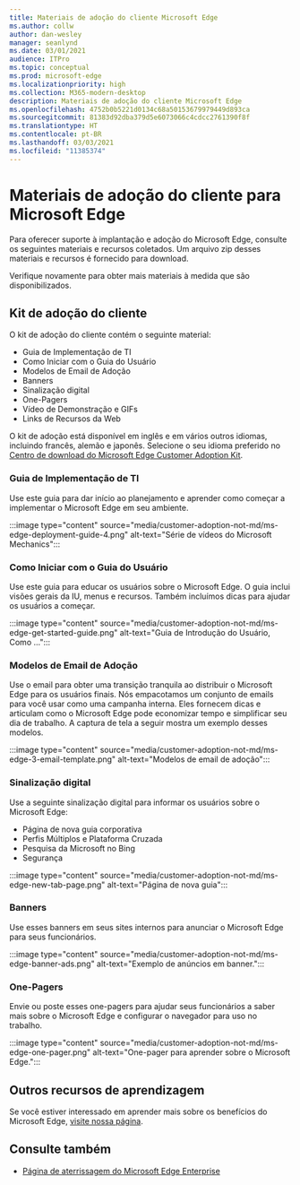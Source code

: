 ```yaml
---
title: Materiais de adoção do cliente Microsoft Edge
ms.author: collw
author: dan-wesley
manager: seanlynd
ms.date: 03/01/2021
audience: ITPro
ms.topic: conceptual
ms.prod: microsoft-edge
ms.localizationpriority: high
ms.collection: M365-modern-desktop
description: Materiais de adoção do cliente Microsoft Edge
ms.openlocfilehash: 4752b0b5221d0134c68a50153679979449d893ca
ms.sourcegitcommit: 81383d92dba379d5e6073066c4cdcc2761390f8f
ms.translationtype: HT
ms.contentlocale: pt-BR
ms.lasthandoff: 03/03/2021
ms.locfileid: "11385374"
---
```

# <a name="customer-adoption-materials-for-microsoft-edge"></a>Materiais de adoção do cliente para Microsoft Edge

Para oferecer suporte à implantação e adoção do Microsoft Edge, consulte os seguintes materiais e recursos coletados. Um arquivo zip desses materiais e recursos é fornecido para download.

Verifique novamente para obter mais materiais à medida que são disponibilizados.

## <a name="customer-adoption-kit"></a>Kit de adoção do cliente

O kit de adoção do cliente contém o seguinte material:

- Guia de Implementação de TI
- Como Iniciar com o Guia do Usuário
- Modelos de Email de Adoção
- Banners
- Sinalização digital
- One-Pagers
- Vídeo de Demonstração e GIFs
- Links de Recursos da Web

O kit de adoção está disponível em inglês e em vários outros idiomas, incluindo francês, alemão e japonês. Selecione o seu idioma preferido no [Centro de download do Microsoft Edge Customer Adoption Kit](https://www.microsoft.com/download/details.aspx?id=102119).

### <a name="it-deployment-guide"></a>Guia de Implementação de TI

Use este guia para dar início ao planejamento e aprender como começar a implementar o Microsoft Edge em seu ambiente.

:::image type="content" source="media/customer-adoption-not-md/ms-edge-deployment-guide-4.png" alt-text="Série de vídeos do Microsoft Mechanics":::

### <a name="how-to-get-started-user-guide"></a>Como Iniciar com o Guia do Usuário

Use este guia para educar os usuários sobre o Microsoft Edge. O guia inclui visões gerais da IU, menus e recursos. Também incluímos dicas para ajudar os usuários a começar.

:::image type="content" source="media/customer-adoption-not-md/ms-edge-get-started-guide.png" alt-text="Guia de Introdução do Usuário, Como ...":::

### <a name="adoption-email-templates"></a>Modelos de Email de Adoção

Use o email para obter uma transição tranquila ao distribuir o Microsoft Edge para os usuários finais. Nós empacotamos um conjunto de emails para você usar como uma campanha interna. Eles fornecem dicas e articulam como o Microsoft Edge pode economizar tempo e simplificar seu dia de trabalho. A captura de tela a seguir mostra um exemplo desses modelos.

:::image type="content" source="media/customer-adoption-not-md/ms-edge-3-email-template.png" alt-text="Modelos de email de adoção":::

### <a name="digital-signage"></a>Sinalização digital

Use a seguinte sinalização digital para informar os usuários sobre o Microsoft Edge:

- Página de nova guia corporativa
- Perfis Múltiplos e Plataforma Cruzada
- Pesquisa da Microsoft no Bing
- Segurança

:::image type="content" source="media/customer-adoption-not-md/ms-edge-new-tab-page.png" alt-text="Página de nova guia":::

### <a name="banners"></a>Banners

Use esses banners em seus sites internos para anunciar o Microsoft Edge para seus funcionários.

:::image type="content" source="media/customer-adoption-not-md/ms-edge-banner-ads.png" alt-text="Exemplo de anúncios em banner.":::

### <a name="one-pagers"></a>One-Pagers

Envie ou poste esses one-pagers para ajudar seus funcionários a saber mais sobre o Microsoft Edge e configurar o navegador para uso no trabalho.

:::image type="content" source="media/customer-adoption-not-md/ms-edge-one-pager.png" alt-text="One-pager para aprender sobre o Microsoft Edge.":::

## <a name="other-learning-resources"></a>Outros recursos de aprendizagem

Se você estiver interessado em aprender mais sobre os benefícios do Microsoft Edge, [visite nossa página](https://www.microsoft.com/edge/business).

## <a name="see-also"></a>Consulte também

- [Página de aterrissagem do Microsoft Edge Enterprise](https://aka.ms/EdgeEnterprise)
